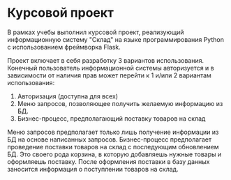 # Курсовой проект
В рамках учебы выполнил курсовой проект, реализующий информационную систему "Склад"
на языке программирования Python с использованием фреймворка Flask.

Проект включает в себя разработку 3 вариантов использования.
Конечный пользователь информационной системы авторизуется и в зависимости от наличия
прав может перейти к 1 и/или 2 вариантам использования:
1) Авторизация (доступна для всех)
2) Меню запросов, позволяющее получить желаемую информацию из БД.
3) Бизнес-процесс, предполагающий поставку товаров на склад

Меню запросов предполагает только лишь получение информации из БД на основе написанных запросов. 
Бизнес-процесс предполагает проведение поставки товаров на склад с последующим обновлением БД. Это своего рода корзина, 
в которую добавляешь нужные товары и оформляешь поставку. После оформления поставки в базу данных заносится информация о
поступлении товаров на склад.
